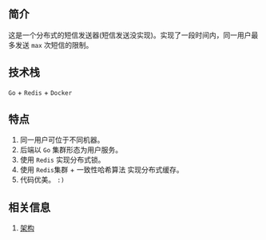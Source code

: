 ## 简介
这是一个分布式的短信发送器(短信发送没实现)。实现了一段时间内，同一用户最多发送 `max` 次短信的限制。

## 技术栈
`Go` + `Redis` + `Docker`

## 特点
1. 同一用户可位于不同机器。
2. 后端以 `Go` 集群形态为用户服务。
3. 使用 `Redis` 实现分布式锁。
4. 使用 `Redis`集群  + 一致性哈希算法 实现分布式缓存。
5. 代码优美。  `:)`


## 相关信息
1. [架构](https://www.processon.com/view/link/5f64edc66376894e3278ceba)